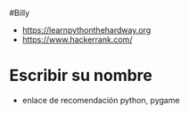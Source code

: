 #Billy
- https://learnpythonthehardway.org
- https://www.hackerrank.com/

# Escribir su nombre
- enlace de recomendación python, pygame



